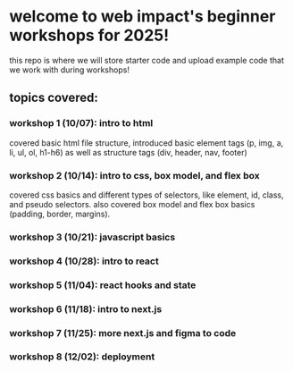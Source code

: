 # welcome to web impact's beginner workshops for 2025!

this repo is where we will store starter code and upload example code that we work with during workshops!

## topics covered:

### workshop 1 (10/07): intro to html
covered basic html file structure, introduced basic element tags (p, img, a, li, ul, ol, h1-h6) as well as structure tags (div, header, nav, footer)

### workshop 2 (10/14): intro to css, box model, and flex box
covered css basics and different types of selectors, like element, id, class, and pseudo selectors.
also covered box model and flex box basics (padding, border, margins).

### workshop 3 (10/21): javascript basics

### workshop 4 (10/28): intro to react

### workshop 5 (11/04): react hooks and state

### workshop 6 (11/18): intro to next.js

### workshop 7 (11/25): more next.js and figma to code

### workshop 8 (12/02): deployment